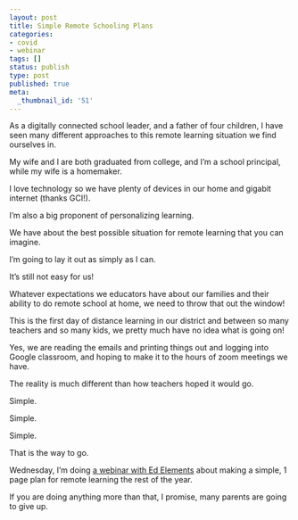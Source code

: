 ```yaml
---
layout: post
title: Simple Remote Schooling Plans
categories:
- covid
- webinar
tags: []
status: publish
type: post
published: true
meta:
  _thumbnail_id: '51'
---
```


As a digitally connected school leader, and a father of four children, I have seen many different approaches to this remote learning situation we find ourselves in.

My wife and I are both graduated from college, and I’m a school principal, while my wife is a homemaker.

I love technology so we have plenty of devices in our home and gigabit internet (thanks GCI!).

I’m also a big proponent of personalizing learning.

We have about the best possible situation for remote learning that you can imagine.

I’m going to lay it out as simply as I can.

It’s still not easy for us!

Whatever expectations we educators have about our families and their ability to do remote school at home, we need to throw that out the window!

This is the first day of distance learning in our district and between so many teachers and so many kids, we pretty much have no idea what is going on!

Yes, we are reading the emails and printing things out and logging into Google classroom, and hoping to make it to the hours of zoom meetings we have.

The reality is much different than how teachers hoped it would go.

Simple.

Simple.

Simple.

That is the way to go.

Wednesday, I’m doing 
[a webinar with Ed Elements](https://www.edelements.com/virtual-principal-innovation-session-april-1-2020) about making a simple, 1 page plan for remote learning the rest of the year.

If you are doing anything more than that, I promise, many parents are going to give up.
